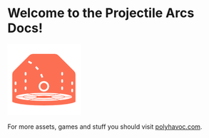 # Welcome to the Projectile Arcs Docs!

![](img/parcs_logo@5x.png)

For more assets, games and stuff you should visit [polyhavoc.com](https://polyhavoc.com).